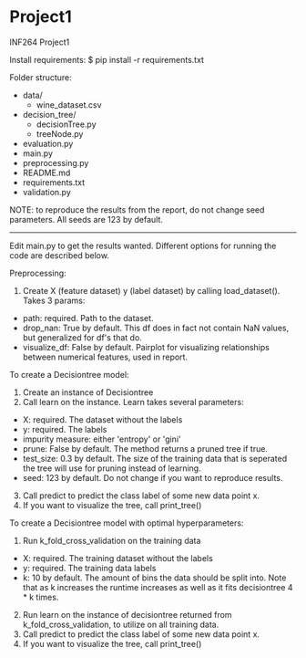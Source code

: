 # Project1
INF264 Project1

Install requirements:
$ pip install -r requirements.txt

Folder structure:
- data/
  - wine_dataset.csv
- decision_tree/
  - decisionTree.py
  - treeNode.py
- evaluation.py
- main.py
- preprocessing.py
- README.md
- requirements.txt
- validation.py

NOTE: to reproduce the results from the report, do not change seed parameters. All seeds are 123 by default.

------------------------------------------------------------------------------------------------------------
Edit main.py to get the results wanted. Different options for running the code are described below.

Preprocessing:
1. Create X (feature dataset) y (label dataset) by calling load_dataset(). Takes 3 params:
- path: required. Path to the dataset. 
- drop_nan: True by default. This df does in fact not contain NaN values, but generalized for df's that do.
- visualize_df: False by default. Pairplot for visualizing relationships between numerical features, used in report. 

To create a Decisiontree model: 
1. Create an instance of Decisiontree
2. Call learn on the instance. Learn takes several parameters:
- X: required. The dataset without the labels
- y: required. The labels
- impurity measure: either 'entropy' or 'gini'
- prune: False by default. The method returns a pruned tree if true.
- test_size: 0.3 by default. The size of the training data that is seperated the tree will use for pruning instead of learning. 
- seed: 123 by default. Do not change if you want to reproduce results.
3. Call predict to predict the class label of some new data point x.
4. If you want to visualize the tree, call print_tree()


To create a Decisiontree model with optimal hyperparameters: 
1. Run k_fold_cross_validation on the training data
- X: required. The training dataset without the labels
- y: required. The training data labels
- k: 10 by default. The amount of bins the data should be split into. Note that as k increases the runtime increases as well as it fits decisiontree 4 * k times. 
2. Run learn on the instance of decisiontree returned from k_fold_cross_validation, to utilize on all training data.
3. Call predict to predict the class label of some new data point x.
4. If you want to visualize the tree, call print_tree()


